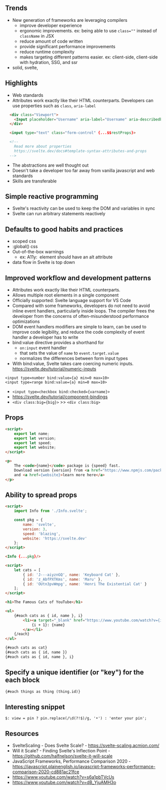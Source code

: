 ## Trends
  - New generation of frameworks are leveraging compilers
    - improve developer experience
    - ergonomic improvements. ex: being able to use `class=""` instead of `className` in JSX
    - reduce amount of code written
    - provide significant performance improvements
    - reduce runtime complexity
    - makes targeting different patterns easier. ex: client-side, client-side with hydration, SSG, and ssr
  - solid, svelte,

## Highlights
  - Web standards
  - Attributes work exactly like their HTML counterparts. Developers can use properties such as `class`, `aria-label`
  ```html
    <div class="Viewport">
      <Input placeholder="Username" aria-label="Username" aria-describedby="basic-addon1"/>
    </div>

    <input type="text" class="form-control" {...$$restProps}>

    <!--
      Read more about properties
      https://svelte.dev/docs#template-syntax-attributes-and-props
    -->
  ```

  - The abstractions are well thought out
  - Doesn't take a developer too far away from vanilla javascript and web standards
  - Skills are transferable

## Simple reactive programming
  - Svelte's reactivity can be used to keep the DOM and variables in sync
  - Svelte can run arbitrary statements reactively

## Defaults to good habits and practices
  - scoped css
  - :global() css
  - Out-of-the-box warnings
    - ex: A11y: <img> element should have an alt attribute
  - data flow in Svelte is top down

## Improved workflow and development patterns
  - Attributes work exactly like their HTML counterparts.
  - Allows multiple root elements in a single component
  - Officially supported: Svelte language support for VS Code
  - Compared with some frameworks, developers do not need to avoid inline event handlers, particularly inside loops. The compiler frees the developer from the concerns of often-misunderstood performance optimizations
  - DOM event handlers modifiers are simple to learn, can be used to improve code legibility, and reduce the code complexity of event handler a developer has to write
  - bind:value directive provides a shorthand for
    - `on:input` event handler
    - that sets the value of `name` to `event.target.value`
    - normalizes the differences between form input types
  - With bind:value, Svelte takes care coercing numeric inputs. https://svelte.dev/tutorial/numeric-inputs
  ```
  <input type=number bind:value={a} min=0 max=10>
  <input type=range bind:value={a} min=0 max=10>
  ```
  - `<input type=checkbox bind:checked={varname}>`
  - https://svelte.dev/tutorial/component-bindings
  - `<div class:big={big}>` >> `<div class:big>`



## Props
```html
<script>
	export let name;
	export let version;
	export let speed;
	export let website;
</script>

<p>
	The <code>{name}</code> package is {speed} fast.
	Download version {version} from <a href="https://www.npmjs.com/package/{name}">npm</a>
	and <a href={website}>learn more here</a>
</p>
```

## Ability to spread props
```html
<script>
	import Info from './Info.svelte';

	const pkg = {
		name: 'svelte',
		version: 3,
		speed: 'blazing',
		website: 'https://svelte.dev'
	};
</script>

<Info {...pkg}/>
```

```html
<script>
	let cats = [
		{ id: 'J---aiyznGQ', name: 'Keyboard Cat' },
		{ id: 'z_AbfPXTKms', name: 'Maru' },
		{ id: 'OUtn3pvWmpg', name: 'Henri The Existential Cat' }
	];
</script>

<h1>The Famous Cats of YouTube</h1>

<ul>
	{#each cats as { id, name }, i}
		<li><a target="_blank" href="https://www.youtube.com/watch?v={id}">
			{i + 1}: {name}
		</a></li>
	{/each}
</ul>
```

```html
{#each cats as cat}
{#each cats as { id, name }}
{#each cats as { id, name }, i}
```

## Specify a unique identifier (or "key") for the each block
```html
{#each things as thing (thing.id)}
```

## Interesting snippet
`$: view = pin ? pin.replace(/\d(?!$)/g, '•') : 'enter your pin';`

## Resources
- SvelteScaling - Does Svelte Scale? - https://svelte-scaling.acmion.com/
- Will it Scale? - Finding Svelte's Inflection Point - https://github.com/halfnelson/svelte-it-will-scale
- JavaScript Frameworks, Performance Comparison 2020 - https://javascript.plainenglish.io/javascript-frameworks-performance-comparison-2020-cd881ac21fce
- https://www.youtube.com/watch?v=s6a1pbTVcUs
- https://www.youtube.com/watch?v=dB_YjuAMH3o
